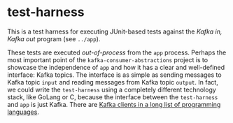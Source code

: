# test-harness

This is a test harness for executing JUnit-based tests against the *Kafka in, Kafka out* program (see `../app`).

These tests are executed *out-of-process* from the `app` process. Perhaps the most important point of the `kafka-consumer-abstractions`
project is to showcase the independence of `app` and how it has a clear and well-defined interface: Kafka topics. The
interface is as simple as sending messages to Kafka topic `input` and reading messages from Kafka topic `output`.
In fact, we could write the `test-harness` using a completely different technology stack, like GoLang or C, because the interface
between the `test-harness` and `app` is just Kafka. There are [Kafka clients in a long list of programming languages](https://cwiki.apache.org/confluence/display/KAFKA/Clients).
